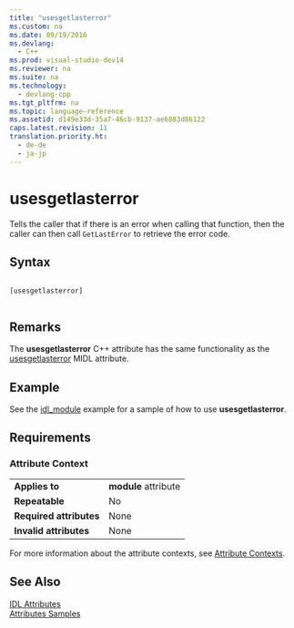 ```yaml
---
title: "usesgetlasterror"
ms.custom: na
ms.date: 09/19/2016
ms.devlang: 
  - C++
ms.prod: visual-studio-dev14
ms.reviewer: na
ms.suite: na
ms.technology: 
  - devlang-cpp
ms.tgt_pltfrm: na
ms.topic: language-reference
ms.assetid: d149e33d-35a7-46cb-9137-ae6883d86122
caps.latest.revision: 11
translation.priority.ht: 
  - de-de
  - ja-jp
---
```

# usesgetlasterror
Tells the caller that if there is an error when calling that function, then the caller can then call `GetLastError` to retrieve the error code.  
  
## Syntax  
  
```  
  
[usesgetlasterror]  
  
```  
  
## Remarks  
 The **usesgetlasterror** C++ attribute has the same functionality as the [usesgetlasterror](http://msdn.microsoft.com/library/windows/desktop/aa367297) MIDL attribute.  
  
## Example  
 See the [idl_module](../vs140/idl_module.md) example for a sample of how to use **usesgetlasterror**.  
  
## Requirements  
  
### Attribute Context  
  
|||  
|-|-|  
|**Applies to**|**module** attribute|  
|**Repeatable**|No|  
|**Required attributes**|None|  
|**Invalid attributes**|None|  
  
 For more information about the attribute contexts, see [Attribute Contexts](../vs140/Attribute-Contexts.md).  
  
## See Also  
 [IDL Attributes](../vs140/IDL-Attributes.md)   
 [Attributes Samples](assetId:///558ebdb2-082f-44dc-b442-d8d33bf7bdb8)